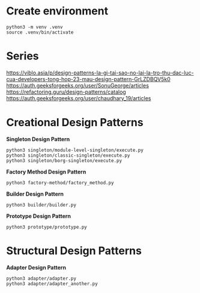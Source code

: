 # Create environment
```
python3 -m venv .venv
source .venv/bin/activate
```
# Series
https://viblo.asia/p/design-patterns-la-gi-tai-sao-no-lai-la-tro-thu-dac-luc-cua-developers-tong-hop-23-mau-design-pattern-GrLZDBQV5k0 \
https://auth.geeksforgeeks.org/user/SonuGeorge/articles \
https://refactoring.guru/design-patterns/catalog \
https://auth.geeksforgeeks.org/user/chaudhary_19/articles 
# Creational Design Patterns
<b>Singleton Design Pattern</b>
```
python3 singleton/module-level-singleton/execute.py
python3 singleton/classic-singleton/execute.py
python3 singleton/borg-singleton/execute.py
```
<b>Factory Method Design Pattern</b>
```
python3 factory-method/factory_method.py
```
<b>Builder Design Pattern</b>
```
python3 builder/builder.py
```
<b>Prototype Design Pattern</b>
```
python3 prototype/prototype.py
```

# Structural Design Patterns
<b>Adapter Design Pattern</b>
```
python3 adapter/adapter.py
python3 adapter/adapter_another.py

```
